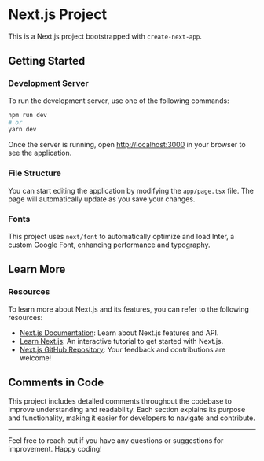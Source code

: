# Next.js Project

This is a Next.js project bootstrapped with `create-next-app`.

## Getting Started

### Development Server

To run the development server, use one of the following commands:

```bash
npm run dev
# or
yarn dev
```

Once the server is running, open [http://localhost:3000](http://localhost:3000) in your browser to see the application.

### File Structure

You can start editing the application by modifying the `app/page.tsx` file. The page will automatically update as you save your changes.

### Fonts

This project uses `next/font` to automatically optimize and load Inter, a custom Google Font, enhancing performance and typography.

## Learn More

### Resources

To learn more about Next.js and its features, you can refer to the following resources:

- [Next.js Documentation](https://nextjs.org/docs): Learn about Next.js features and API.
- [Learn Next.js](https://nextjs.org/learn): An interactive tutorial to get started with Next.js.
- [Next.js GitHub Repository](https://github.com/vercel/next.js): Your feedback and contributions are welcome!

## Comments in Code

This project includes detailed comments throughout the codebase to improve understanding and readability. Each section explains its purpose and functionality, making it easier for developers to navigate and contribute.

---

Feel free to reach out if you have any questions or suggestions for improvement. Happy coding!

